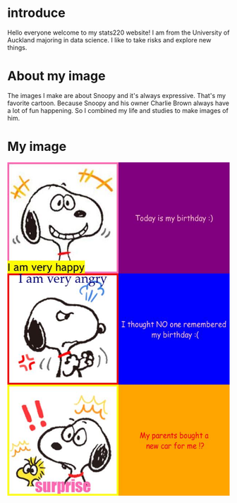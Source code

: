 # introduce
Hello everyone welcome to my stats220 website!
I am from the University of Auckland majoring in data science. I like to take risks and explore new things.
# About my image
The images I make are about Snoopy and it's always expressive. That's my favorite cartoon. Because Snoopy and his owner Charlie Brown always have a lot of fun happening. So I combined my life and studies to make images of him.
# My image
![snoopy](https://github.com/RuoqiZhang7/stats220/blob/main/snoopy.png)

